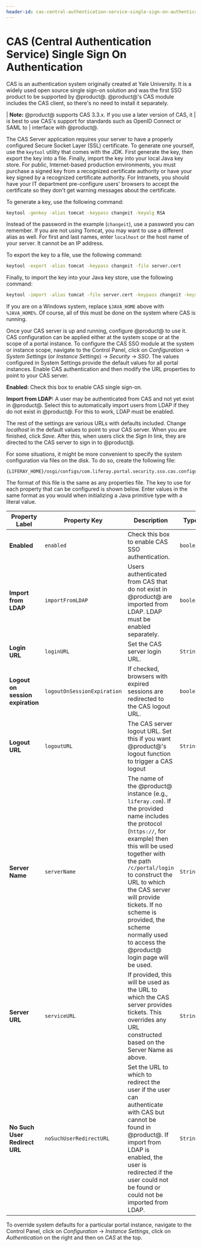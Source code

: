 ```yaml
---
header-id: cas-central-authentication-service-single-sign-on-authentication
---
```


# CAS (Central Authentication Service) Single Sign On Authentication

CAS is an authentication system originally created at Yale University. It is a
widely used open source single sign-on solution and was the first SSO product to
be supported by @product@. @product@'s CAS module includes the CAS client, so
there's no need to install it separately.

| **Note:** @product@ supports CAS 3.3.x. If you use a later version of CAS, it
| is best to use CAS's support for standards such as OpenID Connect or SAML to
| interface with @product@.

The CAS Server application requires your server to have a properly configured
Secure Socket Layer (SSL) certificate. To generate one yourself, use the
`keytool` utility that comes with the JDK. First generate the key, then export
the key into a file. Finally, import the key into your local Java key store. For
public, Internet-based production environments, you must purchase a signed key
from a recognized certificate authority or have your key signed by a recognized
certificate authority. For Intranets, you should have your IT department
pre-configure users' browsers to accept the certificate so they don't get
warning messages about the certificate.

To generate a key, use the following command:

```bash
keytool -genkey -alias tomcat -keypass changeit -keyalg RSA
```

Instead of the password in the example (`changeit`), use a password you can
remember. If you are not using Tomcat, you may want to use a different alias as
well. For first and last names, enter `localhost` or the host name of your
server. It cannot be an IP address.

To export the key to a file, use the following command:

```bash
keytool -export -alias tomcat -keypass changeit -file server.cert
```

Finally, to import the key into your Java key store, use the following command:

```bash
keytool -import -alias tomcat -file server.cert -keypass changeit -keystore $JAVA_HOME/jre/lib/security/cacerts
```

If you are on a Windows system, replace `$JAVA_HOME` above with `%JAVA_HOME%`.
Of course, all of this must be done on the system where CAS is running.

Once your CAS server is up and running, configure @product@ to use it.
CAS configuration can be applied either at the system scope or at the scope of
a portal instance. To configure the CAS SSO module at the system or instance
scope, navigate to the Control Panel, click on *Configuration* &rarr; *System
Settings* (or *Instance Settings*) &rarr; *Security* &rarr; *SSO*. The values
configured in System Settings provide the default values for all portal
instances. Enable CAS authentication and then modify the URL properties to point
to your CAS server.

**Enabled:** Check this box to enable CAS single sign-on.

**Import from LDAP:** A user may be authenticated from CAS and not yet exist in
@product@. Select this to automatically import users from LDAP if they do not
exist in @product@. For this to work, LDAP must be enabled.

The rest of the settings are various URLs with defaults included. Change
*localhost* in the default values to point to your CAS server. When you are
finished, click *Save*. After this, when users click the *Sign In* link, they
are directed to the CAS server to sign in to @product@.

For some situations, it might be more convenient to specify the system
configuration via files on the disk. To do so, create the following
file:

    {LIFERAY_HOME}/osgi/configs/com.liferay.portal.security.sso.cas.configuration.CASConfiguration.cfg

The format of this file is the same as any properties file. The key to use for
each property that can be configured is shown below. Enter values in the same
format as you would when initializing a Java primitive type with a literal
value.

Property Label | Property Key | Description | Type
----- | ----- | ----- | -----
**Enabled** | `enabled` | Check this box to enable CAS SSO authentication. | `boolean`
**Import from LDAP** | `importFromLDAP` | Users authenticated from CAS that do not exist in @product@ are imported from LDAP. LDAP must be enabled separately. | `boolean`
**Login URL** | `loginURL` | Set the CAS server login URL. | `String`
**Logout on session expiration** | `logoutOnSessionExpiration` | If checked, browsers with expired sessions are redirected to the CAS logout URL. | `boolean`
**Logout URL** | `logoutURL` | The CAS server logout URL. Set this if you want @product@'s logout function to trigger a CAS logout | `String`
**Server Name** | `serverName` | The name of the @product@ instance (e.g., `liferay.com`). If the provided name includes the protocol (`https://`, for example) then this will be used together with the path `/c/portal/login` to construct the URL to which the CAS server will provide tickets. If no scheme is provided, the scheme normally used to access the @product@ login page will be used. | `String`
**Server URL** | `serviceURL` | If provided, this will be used as the URL to which the CAS server provides tickets. This overrides any URL constructed based on the Server Name as above. | `String`
**No Such User Redirect URL** | `noSuchUserRedirectURL` | Set the URL to which to redirect the user if the user can authenticate with CAS but cannot be found in @product@. If import from LDAP is enabled, the user is redirected if the user could not be found or could not be imported from LDAP. | `String`

To override system defaults for a particular portal instance, navigate to the
Control Panel, click on *Configuration* &rarr; *Instance Settings*, click on
*Authentication* on the right and then on *CAS* at the top.

